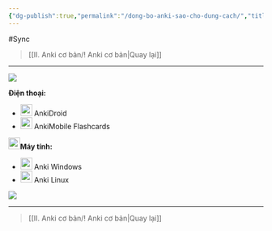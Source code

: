 ```yaml
---
{"dg-publish":true,"permalink":"/dong-bo-anki-sao-cho-dung-cach/","title":"Đồng bộ Anki sao cho đúng cách?","noteIcon":""}
---
```


#Sync 

> [[II. Anki cơ bản/! Anki cơ bản\|Quay lại]]
___
![](https://i.imgur.com/Ikp6vuY.png)

**Điện thoại:**  
- <img src="https://i.imgur.com/d0Lr8Pg.png" width="23"> AnkiDroid
- <img src="https://i.imgur.com/be6vON9.png" width="23"> AnkiMobile Flashcards

<img src="https://i.imgur.com/G7Pc568.png" width="23">**Máy tính:** 


- <img src="https://i.imgur.com/q5hGSTK.png" width="23"> Anki Windows
- <img src="https://i.imgur.com/EwFqxVo.png" width="23"> Anki Linux

![](https://i.imgur.com/NZaEy4q.png)
___
> [[II. Anki cơ bản/! Anki cơ bản\|Quay lại]]